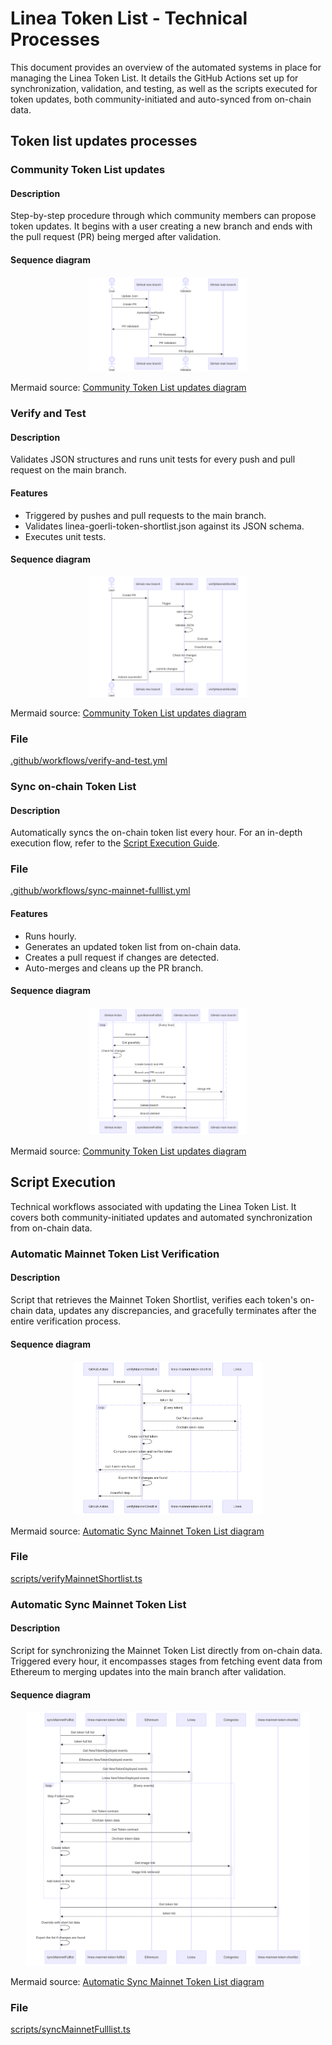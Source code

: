 # Linea Token List - Technical Processes

This document provides an overview of the automated systems in place for managing the Linea Token List. It details the GitHub Actions set up for synchronization, validation, and testing, as well as the scripts executed for token updates, both community-initiated and auto-synced from on-chain data.

## Token list updates processes

### Community Token List updates

#### Description

Step-by-step procedure through which community members can propose token updates. It begins with a user creating a new branch and ends with the pull request (PR) being merged after validation.

#### Sequence diagram

<div align="center">
    <img src="./mermaid/images/community-token-list-updates.svg" alt="Description for Community Token List updates" width="50%">
</div>

Mermaid source: [Community Token List updates diagram](./mermaid/diagrams/community-token-list-updates.mmd)

### Verify and Test

#### Description

Validates JSON structures and runs unit tests for every push and pull request on the main branch.

#### Features

- Triggered by pushes and pull requests to the main branch.
- Validates linea-goerli-token-shortlist.json against its JSON schema.
- Executes unit tests.

#### Sequence diagram

<div align="center">
    <img src="./mermaid/images/verify-mainnet-shortlist-action.svg" alt="Description for Community Token List updates" width="50%">
</div>

Mermaid source: [Community Token List updates diagram](./mermaid/diagrams/verify-mainnet-shortlist-action.mmd)

### File

[.github/workflows/verify-and-test.yml](../.github/workflows/verify-and-test.yml)

### Sync on-chain Token List

#### Description

Automatically syncs the on-chain token list every hour. For an in-depth execution flow, refer to the [Script Execution Guide](./script-execution.md).

### File

[.github/workflows/sync-mainnet-fulllist.yml](../.github/workflows/sync-mainnet-fulllist.yml)

#### Features

- Runs hourly.
- Generates an updated token list from on-chain data.
- Creates a pull request if changes are detected.
- Auto-merges and cleans up the PR branch.

#### Sequence diagram

<div align="center">
    <img src="./mermaid/images/sync-mainnet-fulllist-action.svg" alt="Description for Community Token List updates" width="50%">
</div>

Mermaid source: [Community Token List updates diagram](./mermaid/diagrams/sync-mainnet-fulllist-action.mmd)

## Script Execution

Technical workflows associated with updating the Linea Token List. It covers both community-initiated updates and automated synchronization from on-chain data.

### Automatic Mainnet Token List Verification

#### Description

Script that retrieves the Mainnet Token Shortlist, verifies each token's on-chain data, updates any discrepancies, and gracefully terminates after the entire verification process.

#### Sequence diagram

<div align="center">
    <img src="./mermaid/images/verify-mainnet-shortlist.svg" alt="Automatic Mainnet Token List Verification" width="60%">
</div>

Mermaid source: [Automatic Sync Mainnet Token List diagram](./mermaid/diagrams/verify-mainnet-shortlist.mmd)

### File

[scripts/verifyMainnetShortlist.ts](../scripts/verifyMainnetShortlist.ts)

### Automatic Sync Mainnet Token List

#### Description

Script for synchronizing the Mainnet Token List directly from on-chain data. Triggered every hour, it encompasses stages from fetching event data from Ethereum to merging updates into the main branch after validation.

#### Sequence diagram

<div align="center">
    <img src="./mermaid/images/sync-mainnet-fulllist.svg" alt="Automatic Sync Mainnet Token List" width="90%">
</div>

Mermaid source: [Automatic Sync Mainnet Token List diagram](./mermaid/diagrams/sync-mainnet-fulllist.mmd)

### File

[scripts/syncMainnetFulllist.ts](../scripts/syncMainnetFulllist.ts)
